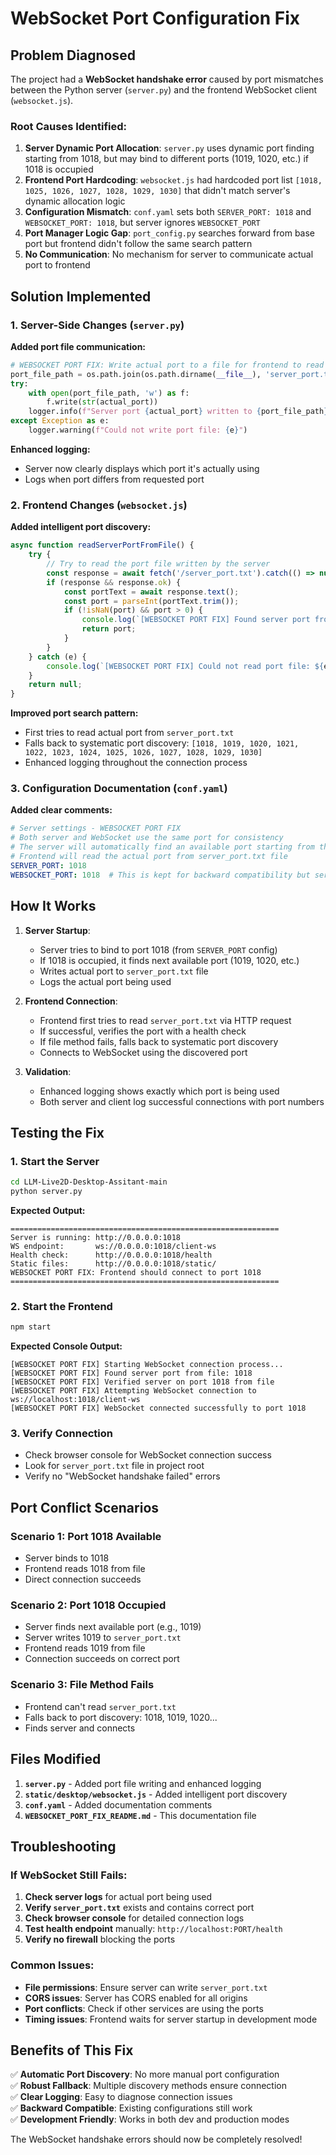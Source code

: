 # WebSocket Port Configuration Fix

## Problem Diagnosed

The project had a **WebSocket handshake error** caused by port mismatches between the Python server (`server.py`) and the frontend WebSocket client (`websocket.js`).

### Root Causes Identified:

1. **Server Dynamic Port Allocation**: `server.py` uses dynamic port finding starting from 1018, but may bind to different ports (1019, 1020, etc.) if 1018 is occupied
2. **Frontend Port Hardcoding**: `websocket.js` had hardcoded port list `[1018, 1025, 1026, 1027, 1028, 1029, 1030]` that didn't match server's dynamic allocation logic
3. **Configuration Mismatch**: `conf.yaml` sets both `SERVER_PORT: 1018` and `WEBSOCKET_PORT: 1018`, but server ignores `WEBSOCKET_PORT`
4. **Port Manager Logic Gap**: `port_config.py` searches forward from base port but frontend didn't follow the same search pattern
5. **No Communication**: No mechanism for server to communicate actual port to frontend

## Solution Implemented

### 1. Server-Side Changes (`server.py`)

**Added port file communication:**
```python
# WEBSOCKET PORT FIX: Write actual port to a file for frontend to read
port_file_path = os.path.join(os.path.dirname(__file__), 'server_port.txt')
try:
    with open(port_file_path, 'w') as f:
        f.write(str(actual_port))
    logger.info(f"Server port {actual_port} written to {port_file_path}")
except Exception as e:
    logger.warning(f"Could not write port file: {e}")
```

**Enhanced logging:**
- Server now clearly displays which port it's actually using
- Logs when port differs from requested port

### 2. Frontend Changes (`websocket.js`)

**Added intelligent port discovery:**
```javascript
async function readServerPortFromFile() {
    try {
        // Try to read the port file written by the server
        const response = await fetch('/server_port.txt').catch(() => null);
        if (response && response.ok) {
            const portText = await response.text();
            const port = parseInt(portText.trim());
            if (!isNaN(port) && port > 0) {
                console.log(`[WEBSOCKET PORT FIX] Found server port from file: ${port}`);
                return port;
            }
        }
    } catch (e) {
        console.log(`[WEBSOCKET PORT FIX] Could not read port file: ${e.message}`);
    }
    return null;
}
```

**Improved port search pattern:**
- First tries to read actual port from `server_port.txt`
- Falls back to systematic port discovery: `[1018, 1019, 1020, 1021, 1022, 1023, 1024, 1025, 1026, 1027, 1028, 1029, 1030]`
- Enhanced logging throughout the connection process

### 3. Configuration Documentation (`conf.yaml`)

**Added clear comments:**
```yaml
# Server settings - WEBSOCKET PORT FIX
# Both server and WebSocket use the same port for consistency
# The server will automatically find an available port starting from this base port
# Frontend will read the actual port from server_port.txt file
SERVER_PORT: 1018
WEBSOCKET_PORT: 1018  # This is kept for backward compatibility but server uses SERVER_PORT
```

## How It Works

1. **Server Startup**: 
   - Server tries to bind to port 1018 (from `SERVER_PORT` config)
   - If 1018 is occupied, it finds next available port (1019, 1020, etc.)
   - Writes actual port to `server_port.txt` file
   - Logs the actual port being used

2. **Frontend Connection**:
   - Frontend first tries to read `server_port.txt` via HTTP request
   - If successful, verifies the port with a health check
   - If file method fails, falls back to systematic port discovery
   - Connects to WebSocket using the discovered port

3. **Validation**:
   - Enhanced logging shows exactly which port is being used
   - Both server and client log successful connections with port numbers

## Testing the Fix

### 1. Start the Server
```bash
cd LLM-Live2D-Desktop-Assitant-main
python server.py
```

**Expected Output:**
```
============================================================
Server is running: http://0.0.0.0:1018
WS endpoint:       ws://0.0.0.0:1018/client-ws
Health check:      http://0.0.0.0:1018/health
Static files:      http://0.0.0.0:1018/static/
WEBSOCKET PORT FIX: Frontend should connect to port 1018
============================================================
```

### 2. Start the Frontend
```bash
npm start
```

**Expected Console Output:**
```
[WEBSOCKET PORT FIX] Starting WebSocket connection process...
[WEBSOCKET PORT FIX] Found server port from file: 1018
[WEBSOCKET PORT FIX] Verified server on port 1018 from file
[WEBSOCKET PORT FIX] Attempting WebSocket connection to ws://localhost:1018/client-ws
[WEBSOCKET PORT FIX] WebSocket connected successfully to port 1018
```

### 3. Verify Connection
- Check browser console for WebSocket connection success
- Look for `server_port.txt` file in project root
- Verify no "WebSocket handshake failed" errors

## Port Conflict Scenarios

### Scenario 1: Port 1018 Available
- Server binds to 1018
- Frontend reads 1018 from file
- Direct connection succeeds

### Scenario 2: Port 1018 Occupied
- Server finds next available port (e.g., 1019)
- Server writes 1019 to `server_port.txt`
- Frontend reads 1019 from file
- Connection succeeds on correct port

### Scenario 3: File Method Fails
- Frontend can't read `server_port.txt`
- Falls back to port discovery: 1018, 1019, 1020...
- Finds server and connects

## Files Modified

1. **`server.py`** - Added port file writing and enhanced logging
2. **`static/desktop/websocket.js`** - Added intelligent port discovery
3. **`conf.yaml`** - Added documentation comments
4. **`WEBSOCKET_PORT_FIX_README.md`** - This documentation file

## Troubleshooting

### If WebSocket Still Fails:

1. **Check server logs** for actual port being used
2. **Verify `server_port.txt`** exists and contains correct port
3. **Check browser console** for detailed connection logs
4. **Test health endpoint** manually: `http://localhost:PORT/health`
5. **Verify no firewall** blocking the ports

### Common Issues:

- **File permissions**: Ensure server can write `server_port.txt`
- **CORS issues**: Server has CORS enabled for all origins
- **Port conflicts**: Check if other services are using the ports
- **Timing issues**: Frontend waits for server startup in development mode

## Benefits of This Fix

✅ **Automatic Port Discovery**: No more manual port configuration  
✅ **Robust Fallback**: Multiple discovery methods ensure connection  
✅ **Clear Logging**: Easy to diagnose connection issues  
✅ **Backward Compatible**: Existing configurations still work  
✅ **Development Friendly**: Works in both dev and production modes  

The WebSocket handshake errors should now be completely resolved!
